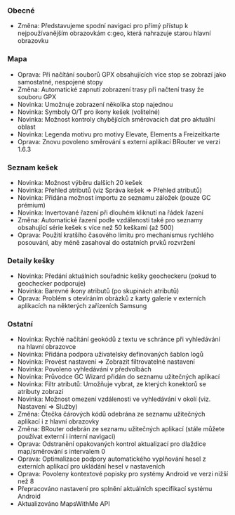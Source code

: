 ### Obecné
- Změna: Představujeme spodní navigaci pro přímý přístup k nejpoužívanějším obrazovkám c:geo, která nahrazuje starou hlavní obrazovku

### Mapa
- Oprava: Při načítání souborů GPX obsahujících více stop se zobrazí jako samostatné, nespojené stopy
- Změna: Automatické zapnutí zobrazení trasy při načtení trasy že souboru GPX
- Novinka: Umožnuje zobrazení několika stop najednou
- Novinka: Symboly O/T pro ikony kešek (volitelné)
- Novinka: Možnost kontroly chybějících směrovacích dat pro aktuální oblast
- Novinka: Legenda motivu pro motivy Elevate, Elements a Freizeitkarte
- Oprava: Znovu povoleno směrování s externí aplikací BRouter ve verzi 1.6.3

### Seznam kešek
- Novinka: Možnost výběru dalších 20 kešek
- Novinka: Přehled atributů (viz Správa kešek => Přehled atributů)
- Novinka: Přidána možnost importu ze seznamu záložek (pouze GC prémium)
- Novinka: Invertované řazení při dlouhém kliknutí na řádek řazení
- Změna: Automatické řazení podle vzdálenosti také pro seznamy obsahující série kešek s více než 50 keškami (až 500)
- Oprava: Použití kratšího časového limitu pro mechanismus rychlého posouvání, aby méně zasahoval do ostatních prvků rozvržení

### Detaily kešky
- Novinka: Předání aktuálních souřadnic kešky geocheckeru (pokud to geochecker podporuje)
- Novinka: Barevné ikony atributů (po skupinách atributů)
- Oprava: Problém s otevíráním obrázků z karty galerie v externích aplikacích na některých zařízeních Samsung

### Ostatní
- Novinka: Rychlé načítání geokódů z textu ve schránce při vyhledávání na hlavní obrazovce
- Novinka: Přidána podpora uživatelsky definovaných šablon logů
- Novinka: Provést nastavení => Zobrazit filtrovatelné nastavení
- Novinka: Povoleno vyhledávání v předvolbách
- Novinka: Průvodce GC Wizard přidán do seznamu užitečných aplikací
- Novinka: Filtr atributů: Umožňuje vybrat, ze kterých konektorů se atributy zobrazí
- Novinka: Možnost omezení vzdálenosti ve vyhledávání v okolí (viz. Nastavení => Služby)
- Změna: Čtečka čárových kódů odebrána ze seznamu užitečných aplikací i z hlavní obrazovky
- Změna: BRouter odebrán ze seznamu užitečných aplikací (stále můžete používat externí i interní navigaci)
- Oprava: Odstranění opakovaných kontrol aktualizací pro dlaždice map/směrování s intervalem 0
- Oprava: Optimalizace podpory automatického vyplňování hesel z externích aplikací pro ukládání hesel v nastaveních
- Oprava: Povoleny kontextové popisky pro systémy Android ve verzi nižší než 8
- Přepracováno nastavení pro splnění aktuálních specifikací systému Android
- Aktualizováno MapsWithMe API

